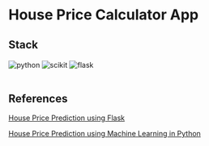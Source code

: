 # House Price Calculator App

## Stack

<div style="display: inline_block">
  <img align="center" alt="python" src="https://img.shields.io/badge/Python-FFD43B?style=for-the-badge&logo=python&logoColor=blue" />
  <img align="center" alt="scikit" src="https://img.shields.io/badge/scikit--learn-%23F7931E.svg?style=for-the-badge&logo=scikit-learn&logoColor=white" />
  <img align="center" alt="flask" src="https://img.shields.io/badge/Flask-000000?style=for-the-badge&logo=flask&logoColor=white" />
</div><br/>

## References

[House Price Prediction using Flask](https://techyscientists.blogspot.com/2021/07/house-price-prediction-using-flask.html)

[House Price Prediction using Machine Learning in Python](https://www.geeksforgeeks.org/house-price-prediction-using-machine-learning-in-python/)
